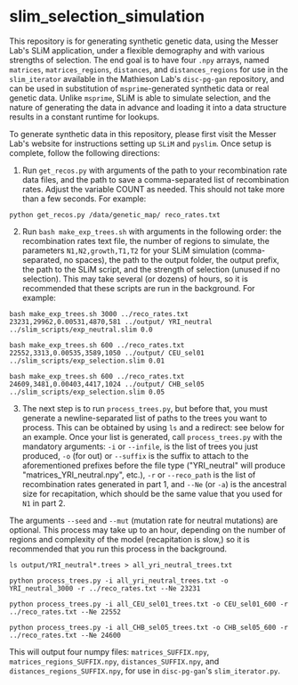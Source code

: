 # slim_selection_simulation

This repository is for generating synthetic genetic data, using the Messer Lab's SLiM application, under a flexible demography and with various strengths of selection. The end goal is to have four `.npy` arrays, named `matrices`, `matrices_regions`, `distances`, and `distances_regions` for use in the `slim_iterator` available in the Mathieson Lab's `disc-pg-gan` repository, and can be used in substitution of `msprime`-generated synthetic data or real genetic data. Unlike `msprime`, SLiM is able to simulate selection, and the nature of generating the data in advance and loading it into a data structure results in a constant runtime for lookups.

To generate synthetic data in this repository, please first visit the Messer Lab's website for instructions setting up `SLiM` and `pyslim`. Once setup is complete, follow the following directions:

1. Run `get_recos.py` with arguments of the path to your recombination rate data files, and the path to save a comma-separated list of recombination rates. Adjust the variable COUNT as needed. This should not take more than a few seconds.
For example:
```
python get_recos.py /data/genetic_map/ reco_rates.txt
```

2. Run `bash make_exp_trees.sh` with arguments in the following order: the recombination rates text file, the number of regions to simulate, the parameters `N1,N2,growth,T1,T2` for your SLiM simulation (comma-separated, no spaces), the path to the output folder, the output prefix, the path to the SLiM script, and the strength of selection (unused if no selection). This may take several (or dozens) of hours, so it is recommended that these scripts are run in the background.
For example:
```
bash make_exp_trees.sh 3000 ../reco_rates.txt 23231,29962,0.00531,4870,581 ../output/ YRI_neutral ../slim_scripts/exp_neutral.slim 0.0

bash make_exp_trees.sh 600 ../reco_rates.txt 22552,3313,0.00535,3589,1050 ../output/ CEU_sel01 ../slim_scripts/exp_selection.slim 0.01

bash make_exp_trees.sh 600 ../reco_rates.txt 24609,3481,0.00403,4417,1024 ../output/ CHB_sel05 ../slim_scripts/exp_selection.slim 0.05
```

3. The next step is to run `process_trees.py`, but before that, you must generate a newline-separated list of paths to the trees you want to process. This can be obtained by using `ls` and a redirect: see below for an example. Once your list is generated, call `process_trees.py` with the mandatory arguments: `-i` or `--infile`, is the list of trees you just produced, `-o` (for out) or `--suffix` is the suffix to attach to the aforementioned prefixes before the file type ("YRI_neutral" will produce "matrices_YRI_neutral.npy", etc.), `-r` or `--reco_path` is the list of recombination rates generated in part 1, and `--Ne` (or `-a`) is the ancestral size for recapitation, which should be the same value that you used for `N1` in part 2.

The arguments `--seed` and `--mut` (mutation rate for neutral mutations) are optional.
This process may take up to an hour, depending on the number of regions and complexity of the model (recapitation is slow,) so it is recommended that you run this process in the background.
```
ls output/YRI_neutral*.trees > all_yri_neutral_trees.txt

python process_trees.py -i all_yri_neutral_trees.txt -o YRI_neutral_3000 -r ../reco_rates.txt --Ne 23231

python process_trees.py -i all_CEU_sel01_trees.txt -o CEU_sel01_600 -r ../reco_rates.txt --Ne 22552

python process_trees.py -i all_CHB_sel05_trees.txt -o CHB_sel05_600 -r ../reco_rates.txt --Ne 24600
```

This will output four numpy files: `matrices_SUFFIX.npy`, `matrices_regions_SUFFIX.npy`, `distances_SUFFIX.npy`, and `distances_regions_SUFFIX.npy`, for use in `disc-pg-gan`'s `slim_iterator.py`.
